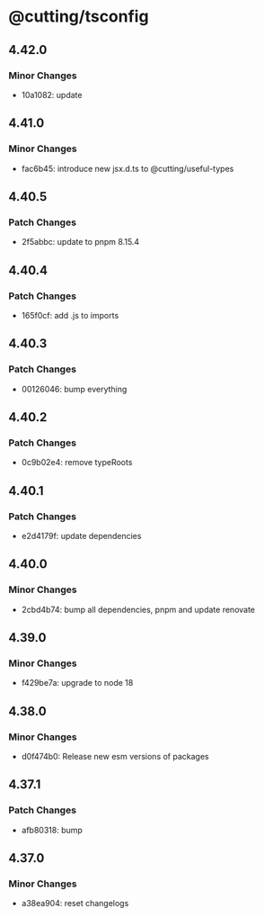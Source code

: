 # @cutting/tsconfig

## 4.42.0

### Minor Changes

- 10a1082: update

## 4.41.0

### Minor Changes

- fac6b45: introduce new jsx.d.ts to @cutting/useful-types

## 4.40.5

### Patch Changes

- 2f5abbc: update to pnpm 8.15.4

## 4.40.4

### Patch Changes

- 165f0cf: add .js to imports

## 4.40.3

### Patch Changes

- 00126046: bump everything

## 4.40.2

### Patch Changes

- 0c9b02e4: remove typeRoots

## 4.40.1

### Patch Changes

- e2d4179f: update dependencies

## 4.40.0

### Minor Changes

- 2cbd4b74: bump all dependencies, pnpm and update renovate

## 4.39.0

### Minor Changes

- f429be7a: upgrade to node 18

## 4.38.0

### Minor Changes

- d0f474b0: Release new esm versions of packages

## 4.37.1

### Patch Changes

- afb80318: bump

## 4.37.0

### Minor Changes

- a38ea904: reset changelogs
